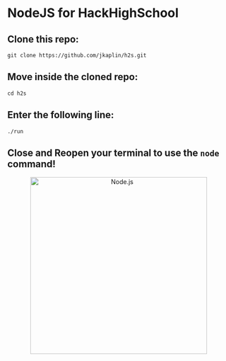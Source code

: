 
# NodeJS for HackHighSchool
## Clone this repo:
`git clone https://github.com/jkaplin/h2s.git`
## Move inside the cloned repo:
`cd h2s`
## Enter the following line:
`./run`
## Close and Reopen your terminal to use the `node` command!

<p align="center">
    <img
      alt="Node.js"
      src="https://nodejs.org/static/images/logo-light.svg"
      width="400"
    />
</p>
